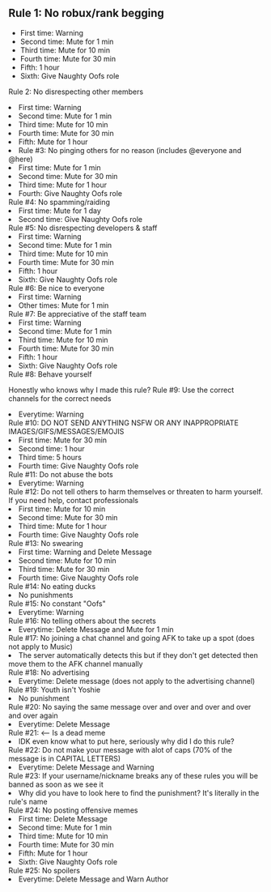 <h2>Rule 1: No robux/rank begging</h2>

<ul>
<li>First time: Warning
<li>Second time: Mute for 1 min</li>
<li>Third time: Mute for 10 min</li>
<li>Fourth time: Mute for 30 min</li>
<li>Fifth: 1 hour</li>
<li>Sixth: Give Naughty Oofs role</li>
</ul>

Rule 2: No disrespecting other members

<li>First time: Warning
<li>Second time: Mute for 1 min</li>
<li>Third time: Mute for 10 min</li>
<li>Fourth time: Mute for 30 min</li>
<li>Fifth: Mute for 1 hour</li>
<li><Sixth: Give Naughty Oofs role</li>
Rule #3: No pinging others for no reason (includes @everyone and @here)

<li>First time: Mute for 1 min</li>
<li>Second time: Mute for 30 min</li>
<li>Third time: Mute for 1 hour</li>
<li>Fourth: Give Naughty Oofs role</li>
Rule #4: No spamming/raiding

<li>First time: Mute for 1 day</li>
<li>Second time: Give Naughty Oofs role</li>
Rule #5: No disrespecting developers & staff

<li>First time: Warning</li>
<li>Second time: Mute for 1 min</li>
<li>Third time: Mute for 10 min</li>
<li>Fourth time: Mute for 30 min</li>
<li>Fifth: 1 hour</li>
<li>Sixth: Give Naughty Oofs role</li>
Rule #6: Be nice to everyone

<li>First time: Warning</li>
<li>Other times: Mute for 1 min</li>
Rule #7: Be appreciative of the staff team

<li>First time: Warning</li>
<li>Second time: Mute for 1 min</li>
<li>Third time: Mute for 10 min</li>
<li>Fourth time: Mute for 30 min</li>
<li>Fifth: 1 hour</li>
<li>Sixth: Give Naughty Oofs role</li>
Rule #8: Behave yourself

Honestly who knows why I made this rule?
Rule #9: Use the correct channels for the correct needs

<li>Everytime: Warning</li>
Rule #10: DO NOT SEND ANYTHING NSFW OR ANY INAPPROPRIATE IMAGES/GIFS/MESSAGES/EMOJIS

<li>First time: Mute for 30 min</li>
<li>Second time: 1 hour</li>
<li>Third time: 5 hours</li>
<li>Fourth time: Give Naughty Oofs role</li>
Rule #11: Do not abuse the bots

<li>Everytime: Warning</li>
Rule #12: Do not tell others to harm themselves or threaten to harm yourself. If you need help, contact professionals

<li>First time: Mute for 10 min</li>
<li>Second time:  Mute for 30 min</li>
<li>Third time: Mute for 1 hour</li>
<li>Fourth time: Give Naughty Oofs role</li>
Rule #13: No swearing

<li>First time: Warning and Delete Message</li>
<li>Second time: Mute for 10 min</li>
<li>Third time: Mute for 30 min</li>
<li>Fourth time: Give Naughty Oofs role</li>
Rule #14: No eating ducks

<li>No punishments</li>
Rule #15: No constant "Oofs"

<li>Everytime: Warning</li>
Rule #16: No telling others about the secrets

<li>Everytime: Delete Message and Mute for 1 min</li>
Rule #17: No joining a chat channel and going AFK to take up a spot (does not apply to Music)

<li>The server automatically detects this but if they don't get detected then move them to the AFK channel manually</li>
Rule #18: No advertising

<li>Everytime: Delete message (does not apply to the advertising channel)</li>
Rule #19: Youth isn't Yoshie

<li>No punishment</li>
Rule #20: No saying the same message over and over and over and over and over again

<li>Everytime: Delete Message</li>
Rule #21: <-- Is a dead meme

<li>IDK even know what to put here, seriously why did I do this rule?</li>
Rule #22: Do not make your message with alot of caps (70% of the message is in CAPITAL LETTERS)

<li>Everytime: Delete Message and Warning</li>
Rule #23: If your username/nickname breaks any of these rules you will be banned as soon as we see it

<li>Why did you have to look here to find the punishment? It's literally in the rule's name</li>
Rule #24: No posting offensive memes

<li>First time: Delete Message</li>
<li>Second time:  Mute for 1 min</li>
<li>Third time: Mute for 10 min</li>
<li>Fourth time: Mute for 30 min</li>
<li>Fifth: Mute for 1 hour</li>
<li>Sixth: Give Naughty Oofs role</li>
Rule #25: No spoilers

<li>Everytime: Delete Message and Warn Author</li>
